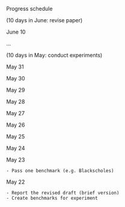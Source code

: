 Progress schedule

(10 days in June: revise paper)

June 10

...

(10 days in May: conduct experiments)

May 31

May 30

May 29

May 28

May 27

May 26

May 25

May 24

May 23

    - Pass one benchmark (e.g. Blackscholes)

May 22
    
    - Report the revised draft (brief version)
    - Create benchmarks for experiment

